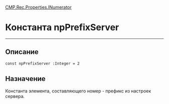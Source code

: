 ﻿---
Link: CMP.Rec.Properties.INumerator.@npPrefixServer
---

<!---  Навигация
[Имя проекта](#) :
-->
[CMP.Rec.Properties.INumerator](Default)

# Константа npPrefixServer
---

## Описание

    const npPrefixServer :Integer = 2

<!--
## Аргументы{#Args}

### Аргумент1

Описание аргумента 1
-->

## Назначение

Константа элемента, составляющего номер - префикс из настроек сервера.

<!--
## Пример

    npPrefixServer...
-->

